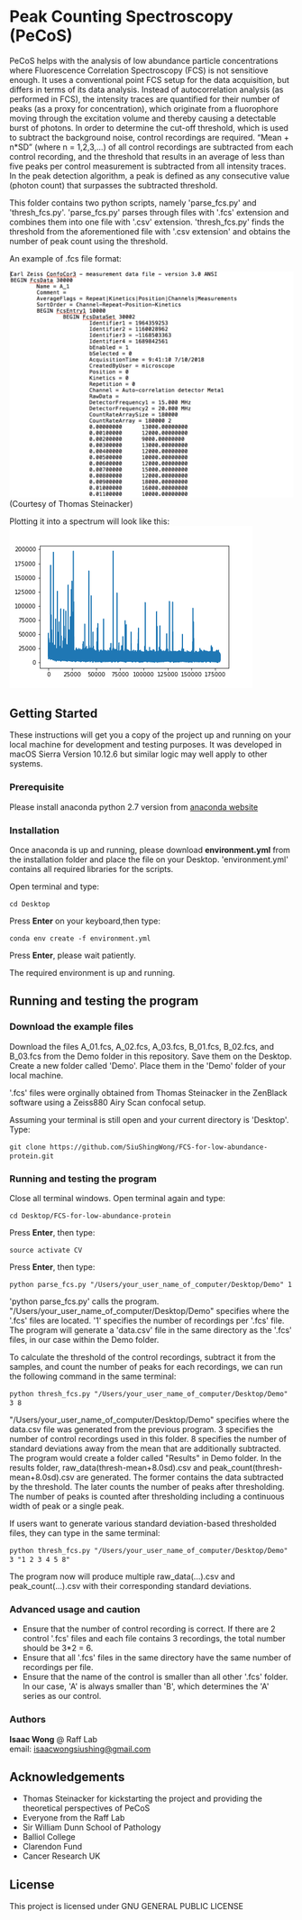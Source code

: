 # Peak Counting Spectroscopy (PeCoS)
PeCoS helps with the analysis of low abundance particle concentrations where Fluorescence Correlation Spectroscopy (FCS) is not sensitiove enough. It uses a conventional point FCS setup for the data acquisition, but differs in terms of its data analysis. Instead of autocorrelation analysis (as performed in FCS), the intensity traces are quantified for their number of peaks (as a proxy for concentration), which originate from a fluorophore moving through the excitation volume and thereby causing a detectable burst of photons. In order to determine the cut-off threshold, which is used to subtract the background noise, control recordings are required. “Mean + n*SD” (where n = 1,2,3,…) of all control recordings are subtracted from each control recording, and the threshold that results in an average of less than five peaks per control measurement is subtracted from all intensity traces. In the peak detection algorithm, a peak is defined as any consecutive value (photon count) that surpasses the subtracted threshold.

This folder contains two python scripts, namely 'parse_fcs.py' and 'thresh_fcs.py'. 'parse_fcs.py' parses through files with '.fcs' extension and combines them into one file with '.csv' extension. 'thresh_fcs.py' finds the threshold from the aforementioned file with '.csv extension' and obtains the number of peak count using the threshold.

An example of .fcs file format:

![alt text](Images/fcs_file_example.png)  
(Courtesy of Thomas Steinacker)  

Plotting it into a spectrum will look like this:  
![alt text](Images/original_peak.png)  

## Getting Started

These instructions will get you a copy of the project up and running on your local machine for development and testing purposes. It was developed in macOS Sierra Version 10.12.6 but similar logic may well apply to other systems.

### Prerequisite

Please install anaconda python 2.7 version from [anaconda website](https://www.anaconda.com/download/#macos)

### Installation

Once anaconda is up and running, please download **environment.yml** from the installation folder and place the file on your Desktop. 'environment.yml' contains all required libraries for the scripts.

Open terminal and type:
```
cd Desktop
```
Press **Enter** on your keyboard,then type:  
```
conda env create -f environment.yml
```
Press **Enter**, please wait patiently.  

The required environment is up and running.

## Running and testing the program

### Download the example files
Download the files A_01.fcs, A_02.fcs, A_03.fcs, B_01.fcs, B_02.fcs, and B_03.fcs from the Demo folder in this repository. Save them on the Desktop. Create a new folder called 'Demo'. Place them in the 'Demo' folder of your local machine.

'.fcs' files were orginally obtained from Thomas Steinacker in the ZenBlack software using a Zeiss880 Airy Scan confocal setup.

Assuming your terminal is still open and your current directory is 'Desktop'. Type:  
```
git clone https://github.com/SiuShingWong/FCS-for-low-abundance-protein.git
```

### Running and testing the program
Close all terminal windows. Open terminal again and type:  
```
cd Desktop/FCS-for-low-abundance-protein
```
Press **Enter**, then type:  
```
source activate CV
```
Press **Enter**, then type:  
```
python parse_fcs.py "/Users/your_user_name_of_computer/Desktop/Demo" 1
```
'python parse_fcs.py' calls the program. "/Users/your_user_name_of_computer/Desktop/Demo" specifies where the '.fcs' files are located. '1' specifies the number of recordings per '.fcs' file. The program will generate a 'data.csv' file in the same directory as the '.fcs' files, in our case within the Demo folder.  
  
To calculate the threshold of the control recordings, subtract it from the samples, and count the number of peaks for each recordings, we can run the following command in the same terminal:  
```
python thresh_fcs.py "/Users/your_user_name_of_computer/Desktop/Demo" 3 8
```
"/Users/your_user_name_of_computer/Desktop/Demo" specifies where the data.csv file was generated from the previous program. 3 specifies the number of control recordings used in this folder.  8 specifies the number of standard deviations away from the mean that are additionally subtracted. The program would create a folder called "Results" in Demo folder. In the results folder, raw_data(thresh-mean+8.0sd).csv and peak_count(thresh-mean+8.0sd).csv are generated. The former contains the data subtracted by the threshold. The later counts the number of peaks after thresholding. The number of peaks is counted after thresholding including a continuous width of peak or a single peak.  

If users want to generate various standard deviation-based thresholded files, they can type in the same terminal:  
```
python thresh_fcs.py "/Users/your_user_name_of_computer/Desktop/Demo" 3 "1 2 3 4 5 8"
```
The program now will produce multiple raw_data(...).csv and peak_count(...).csv with their corresponding standard deviations.  


### Advanced usage and caution
- Ensure that the number of control recording is correct. If there are 2 control '.fcs' files and each file contains 3 recordings, the total number should be 3*2 = 6. 
- Ensure that all '.fcs' files in the same directory have the same number of recordings per file.
- Ensure that the name of the control is smaller than all other '.fcs' folder. In our case, 'A' is always smaller than 'B', which determines the 'A' series as our control.

### Authors
**Isaac Wong** @ Raff Lab  
email: isaacwongsiushing@gmail.com

## Acknowledgements
- Thomas Steinacker for kickstarting the project and providing the theoretical perspectives of PeCoS
- Everyone from the Raff Lab
- Sir William Dunn School of Pathology
- Balliol College
- Clarendon Fund
- Cancer Research UK

## License
This project is licensed under GNU GENERAL PUBLIC LICENSE

